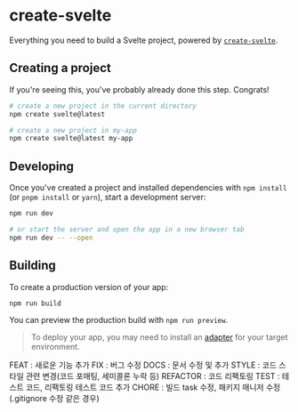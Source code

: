 # create-svelte

Everything you need to build a Svelte project, powered by [`create-svelte`](https://github.com/sveltejs/kit/tree/main/packages/create-svelte).

## Creating a project

If you're seeing this, you've probably already done this step. Congrats!

```bash
# create a new project in the current directory
npm create svelte@latest

# create a new project in my-app
npm create svelte@latest my-app
```

## Developing

Once you've created a project and installed dependencies with `npm install` (or `pnpm install` or `yarn`), start a development server:

```bash
npm run dev

# or start the server and open the app in a new browser tab
npm run dev -- --open
```

## Building

To create a production version of your app:

```bash
npm run build
```

You can preview the production build with `npm run preview`.

> To deploy your app, you may need to install an [adapter](https://kit.svelte.dev/docs/adapters) for your target environment.

FEAT : 새로운 기능 추가
FIX : 버그 수정
DOCS : 문서 수정 및 추가
STYLE : 코드 스타일 관련 변경(코드 포매팅, 세미콜론 누락 등)
REFACTOR : 코드 리팩토링
TEST : 테스트 코드, 리팩토링 테스트 코드 추가
CHORE : 빌드 task 수정, 패키지 매니저 수정(.gitignore 수정 같은 경우)